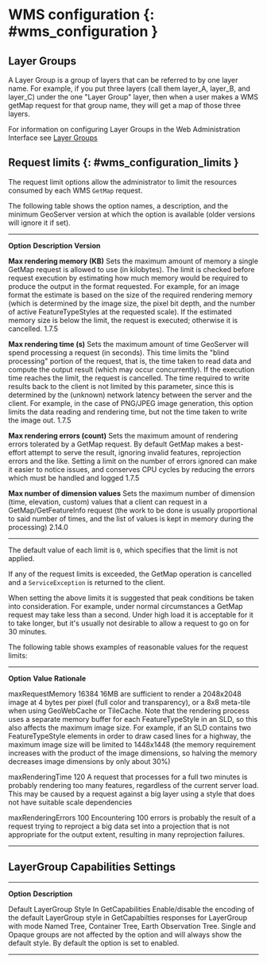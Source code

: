 # WMS configuration {: #wms_configuration }

## Layer Groups

A Layer Group is a group of layers that can be referred to by one layer name. For example, if you put three layers (call them layer_A, layer_B, and layer_C) under the one "Layer Group" layer, then when a user makes a WMS getMap request for that group name, they will get a map of those three layers.

For information on configuring Layer Groups in the Web Administration Interface see [Layer Groups](../../data/webadmin/layergroups.md)

## Request limits {: #wms_configuration_limits }

The request limit options allow the administrator to limit the resources consumed by each WMS `GetMap` request.

The following table shows the option names, a description, and the minimum GeoServer version at which the option is available (older versions will ignore it if set).

  ------------------------------------ ------------------------------------------------------------------------------------------------------------------------------------------------------------------------------------------------------------------------------------------------------------------------------------------------------------------------------------------------------------------------------------------------------------------------------------------------------------------------------------------------------------------------------------------------------------------------------------------------------------------------------------------------------------------------------------ -------------
  **Option**                           **Description**                                                                                                                                                                                                                                                                                                                                                                                                                                                                                                                                                                                                                                                                      **Version**

  **Max rendering memory (KB)**        Sets the maximum amount of memory a single GetMap request is allowed to use (in kilobytes). The limit is checked before request execution by estimating how much memory would be required to produce the output in the format requested. For example, for an image format the estimate is based on the size of the required rendering memory (which is determined by the image size, the pixel bit depth, and the number of active FeatureTypeStyles at the requested scale). If the estimated memory size is below the limit, the request is executed; otherwise it is cancelled.                                                                                                   1.7.5

  **Max rendering time (s)**           Sets the maximum amount of time GeoServer will spend processing a request (in seconds). This time limits the "blind processing" portion of the request, that is, the time taken to read data and compute the output result (which may occur concurrently). If the execution time reaches the limit, the request is cancelled. The time required to write results back to the client is not limited by this parameter, since this is determined by the (unknown) network latency between the server and the client. For example, in the case of PNG/JPEG image generation, this option limits the data reading and rendering time, but not the time taken to write the image out.   1.7.5

  **Max rendering errors (count)**     Sets the maximum amount of rendering errors tolerated by a GetMap request. By default GetMap makes a best-effort attempt to serve the result, ignoring invalid features, reprojection errors and the like. Setting a limit on the number of errors ignored can make it easier to notice issues, and conserves CPU cycles by reducing the errors which must be handled and logged                                                                                                                                                                                                                                                                                                     1.7.5

  **Max number of dimension values**   Sets the maximum number of dimension (time, elevation, custom) values that a client can request in a GetMap/GetFeatureInfo request (the work to be done is usually proportional to said number of times, and the list of values is kept in memory during the processing)                                                                                                                                                                                                                                                                                                                                                                                                             2.14.0
  ------------------------------------ ------------------------------------------------------------------------------------------------------------------------------------------------------------------------------------------------------------------------------------------------------------------------------------------------------------------------------------------------------------------------------------------------------------------------------------------------------------------------------------------------------------------------------------------------------------------------------------------------------------------------------------------------------------------------------------ -------------

The default value of each limit is `0`, which specifies that the limit is not applied.

If any of the request limits is exceeded, the GetMap operation is cancelled and a `ServiceException` is returned to the client.

When setting the above limits it is suggested that peak conditions be taken into consideration. For example, under normal circumstances a GetMap request may take less than a second. Under high load it is acceptable for it to take longer, but it's usually not desirable to allow a request to go on for 30 minutes.

The following table shows examples of reasonable values for the request limits:

  -------------------- ----------- ---------------------------------------------------------------------------------------------------------------------------------------------------------------------------------------------------------------------------------------------------------------------------------------------------------------------------------------------------------------------------------------------------------------------------------------------------------------------------------------------------------------------------------------------------------------------------------------------------------------------------
  **Option**           **Value**   **Rationale**

  maxRequestMemory     16384       16MB are sufficient to render a 2048x2048 image at 4 bytes per pixel (full color and transparency), or a 8x8 meta-tile when using GeoWebCache or TileCache. Note that the rendering process uses a separate memory buffer for each FeatureTypeStyle in an SLD, so this also affects the maximum image size. For example, if an SLD contains two FeatureTypeStyle elements in order to draw cased lines for a highway, the maximum image size will be limited to 1448x1448 (the memory requirement increases with the product of the image dimensions, so halving the memory decreases image dimensions by only about 30%)

  maxRenderingTime     120         A request that processes for a full two minutes is probably rendering too many features, regardless of the current server load. This may be caused by a request against a big layer using a style that does not have suitable scale dependencies

  maxRenderingErrors   100         Encountering 100 errors is probably the result of a request trying to reproject a big data set into a projection that is not appropriate for the output extent, resulting in many reprojection failures.
  -------------------- ----------- ---------------------------------------------------------------------------------------------------------------------------------------------------------------------------------------------------------------------------------------------------------------------------------------------------------------------------------------------------------------------------------------------------------------------------------------------------------------------------------------------------------------------------------------------------------------------------------------------------------------------------

## LayerGroup Capabilities Settings

  --------------------------------------------- ---------------------------------------------------------------------------------------------------------------------------------------------------------------------------------------------------------------------------------------------------------------------------------------------------------------
  **Option**                                    **Description**

  Default LayerGroup Style In GetCapabilities   Enable/disable the encoding of the default LayerGroup style in GetCapabilties responses for LayerGroup with mode Named Tree, Container Tree, Earth Observation Tree. Single and Opaque groups are not affected by the option and will always show the default style. By default the option is set to enabled.
  --------------------------------------------- ---------------------------------------------------------------------------------------------------------------------------------------------------------------------------------------------------------------------------------------------------------------------------------------------------------------

